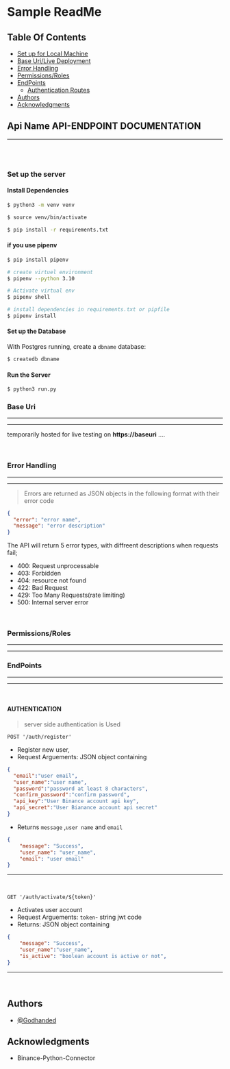 # Sample ReadMe


## Table Of Contents
- [Set up for Local Machine](#set-up-the-server)
- [Base Uri/Live Deployment](#base-uri)
- [Error Handling](#error-handling)
- [Permissions/Roles](#permissionsroles)
- [EndPoints](#endpoints)
  - [Authentication Routes](#authentication)
- [Authors](#authors)
- [Acknowledgments](#acknowledgments)

## **Api Name API-ENDPOINT DOCUMENTATION**
---
<br>
<br>

### **Set up the server**
#### Install Dependencies
```bash
$ python3 -m venv venv

$ source venv/bin/activate

$ pip install -r requirements.txt
```
#### if you use pipenv

```bash
$ pip install pipenv

# create virtuel environment
$ pipenv --python 3.10

# Activate virtual env
$ pipenv shell

# install dependencies in requirements.txt or pipfile
$ pipenv install
```

#### Set up the Database

With Postgres running, create a `dbname` database:

```bash
$ createdb dbname
```

#### Run the Server
```bash
$ python3 run.py 
```

### **Base Uri**
----
----
temporarily hosted for live testing on **https://baseuri**
....


<br>

### **Error Handling**
---
---
>Errors are returned as JSON objects in the following format with their error code

```json
{
  "error": "error name",
  "message": "error description"
}
```
The API will return 5 error types, with diffreent descriptions when requests fail;
- 400: Request unprocessable
- 403: Forbidden
- 404: resource not found
- 422: Bad Request
- 429: Too Many Requests(rate limiting)
- 500: Internal server error

<br>

### **Permissions/Roles**
---
---



### **EndPoints**
---
---
<br>

#### **AUTHENTICATION**
  > server side authentication is Used

  `POST '/auth/register'`

- Register new user,
- Request Arguements: JSON object containing
```json
{
  "email":"user email",
  "user_name":"user name",
  "password":"password at least 8 characters",
  "confirm_password":"confirm password",
  "api_key":"User Binance account api key",
  "api_secret":"User Bianance account api secret"
}
```
- Returns `message` ,`user name` and `email`
```json
{
    "message": "Success", 
    "user_name": "user_name", 
    "email": "user email"
}
```
---
<br>

  `GET '/auth/activate/${token}'`
- Activates user account
- Request Arguements: `token`- string jwt code
- Returns: JSON object containing
```json
{
    "message": "Success",
    "user_name":"user_name",
    "is_active": "boolean account is active or not",
}
```

---
<br>




## Authors
- [@Godhanded](https://github.com/Godhanded)

## Acknowledgments

- Binance-Python-Connector